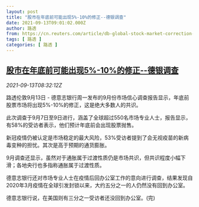 ```yaml
---
layout: post
title: "股市在年底前可能出现5%-10%的修正--德银调查"
date: 2021-09-13T09:01:02.000Z
author: 路透
from: https://cn.reuters.com/article/db-global-stock-market-correction-0913-idCNKBS2G90L3
tags: [ 路透 ]
categories: [ 路透 ]
---
```

<!--1631523662000-->
[股市在年底前可能出现5%-10%的修正--德银调查](https://cn.reuters.com/article/db-global-stock-market-correction-0913-idCNKBS2G90L3)
------

<div>
<div><i>2021-09-13T08:32:12Z</i></div><p>路透伦敦9月13日 - 德意志银行周一发布的9月份市场信心调查报告显示，年底前股票市场将出现5%-10%的修正，这是绝大多数人的共识。</p><p>此次调查于9月7日至9日进行，涵盖了全球超过550名市场专业人士，报告显示，有58%的受访者表示，他们预计年底前会出现股票抛售。</p><p>新冠疫情仍被认定是市场稳定的最大风险，53%受访者提到了会无视疫苗的新病毒变种的担忧。其次是高于预期的通货膨胀。</p><p>9月调查还显示，虽然对于通胀属于过渡性质仍是市场共识，但共识程度小幅下滑；各地央行也多指称通胀属于过渡性质。</p><p>德意志银行还对市场专业人士在疫情后回办公室工作的意向进行调查，结果发现自2020年3月疫情在全球引发封锁以来，大约五分之一的人仍然没有回到办公室。</p><p>德意志银行说，在美国则有三分之一受访者还没回到办公室。(完)</p>
</div>
